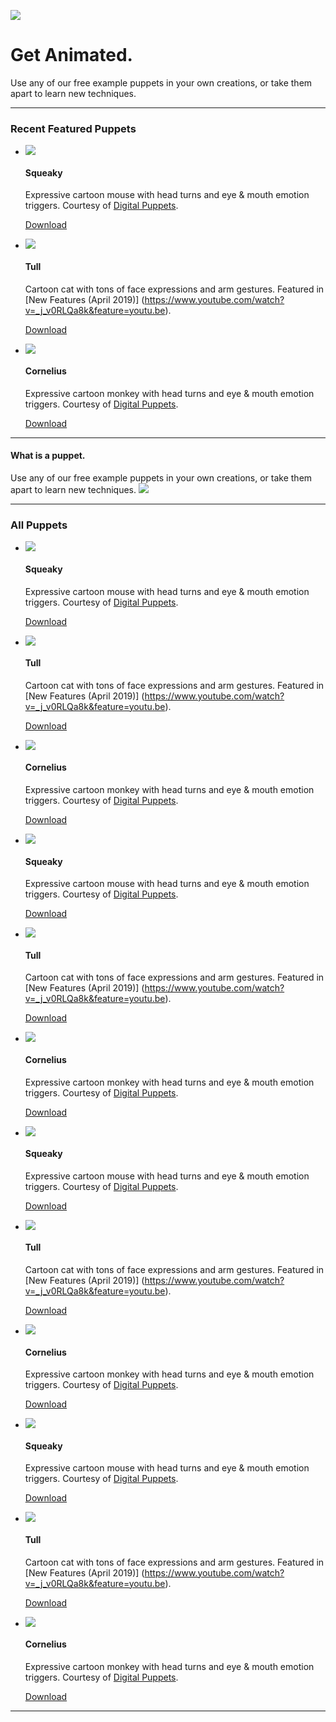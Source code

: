 ![](hero.png "")

# Get Animated.
Use any of our free example puppets in your own creations, or take them apart to learn new techniques.

---

### Recent Featured Puppets

- ![](imgs/squeaky.jpg "")
  #### Squeaky
  Expressive cartoon mouse with head turns and eye & mouth emotion triggers. Courtesy of [Digital Puppets](https://digitalpuppets.co.uk/).

  [Download](https://shared-assets.adobe.com/link/ff21b982-1117-4133-5c18-bcfed4f61223)

- ![](imgs/tull.jpg "")
  #### Tull
  Cartoon cat with tons of face expressions and arm gestures. Featured in [New Features (April 2019)] (https://www.youtube.com/watch?v=_j_v0RLQa8k&feature=youtu.be).

  [Download](https://shared-assets.adobe.com/link/7a52451d-004b-4222-6681-d85a1db19d0f)

- ![](imgs/cornelius.jpg "")
  #### Cornelius
  Expressive cartoon monkey with head turns and eye & mouth emotion triggers. Courtesy of [Digital Puppets](https://digitalpuppets.co.uk/).

  [Download](https://shared-assets.adobe.com/link/ec760910-0f77-432b-7251-30600a749758)



---

#### What is a puppet.
Use any of our free example puppets in your own creations, or take them apart to learn new techniques.
![](imgs/whatisapuppet.png "")


---


### All Puppets

- ![](imgs/squeaky.jpg "")
  #### Squeaky
  Expressive cartoon mouse with head turns and eye & mouth emotion triggers. Courtesy of [Digital Puppets](https://digitalpuppets.co.uk/).

  [Download](https://shared-assets.adobe.com/link/ff21b982-1117-4133-5c18-bcfed4f61223)

- ![](imgs/tull.jpg "")
  #### Tull
  Cartoon cat with tons of face expressions and arm gestures. Featured in [New Features (April 2019)] (https://www.youtube.com/watch?v=_j_v0RLQa8k&feature=youtu.be).

  [Download](https://shared-assets.adobe.com/link/7a52451d-004b-4222-6681-d85a1db19d0f)

- ![](imgs/cornelius.jpg "")
  #### Cornelius
  Expressive cartoon monkey with head turns and eye & mouth emotion triggers. Courtesy of [Digital Puppets](https://digitalpuppets.co.uk/).

  [Download](https://shared-assets.adobe.com/link/ec760910-0f77-432b-7251-30600a749758)

- ![](imgs/squeaky.jpg "")
  #### Squeaky
  Expressive cartoon mouse with head turns and eye & mouth emotion triggers. Courtesy of [Digital Puppets](https://digitalpuppets.co.uk/).

  [Download](https://shared-assets.adobe.com/link/ff21b982-1117-4133-5c18-bcfed4f61223)

- ![](imgs/tull.jpg "")
  #### Tull
  Cartoon cat with tons of face expressions and arm gestures. Featured in [New Features (April 2019)] (https://www.youtube.com/watch?v=_j_v0RLQa8k&feature=youtu.be).

  [Download](https://shared-assets.adobe.com/link/7a52451d-004b-4222-6681-d85a1db19d0f)

- ![](imgs/cornelius.jpg "")
  #### Cornelius
  Expressive cartoon monkey with head turns and eye & mouth emotion triggers. Courtesy of [Digital Puppets](https://digitalpuppets.co.uk/).

  [Download](https://shared-assets.adobe.com/link/ec760910-0f77-432b-7251-30600a749758)

- ![](imgs/squeaky.jpg "")
  #### Squeaky
  Expressive cartoon mouse with head turns and eye & mouth emotion triggers. Courtesy of [Digital Puppets](https://digitalpuppets.co.uk/).

  [Download](https://shared-assets.adobe.com/link/ff21b982-1117-4133-5c18-bcfed4f61223)

- ![](imgs/tull.jpg "")
  #### Tull
  Cartoon cat with tons of face expressions and arm gestures. Featured in [New Features (April 2019)] (https://www.youtube.com/watch?v=_j_v0RLQa8k&feature=youtu.be).

  [Download](https://shared-assets.adobe.com/link/7a52451d-004b-4222-6681-d85a1db19d0f)

- ![](imgs/cornelius.jpg "")
  #### Cornelius
  Expressive cartoon monkey with head turns and eye & mouth emotion triggers. Courtesy of [Digital Puppets](https://digitalpuppets.co.uk/).

  [Download](https://shared-assets.adobe.com/link/ec760910-0f77-432b-7251-30600a749758)

- ![](imgs/squeaky.jpg "")
  #### Squeaky
  Expressive cartoon mouse with head turns and eye & mouth emotion triggers. Courtesy of [Digital Puppets](https://digitalpuppets.co.uk/).

  [Download](https://shared-assets.adobe.com/link/ff21b982-1117-4133-5c18-bcfed4f61223)

- ![](imgs/tull.jpg "")
  #### Tull
  Cartoon cat with tons of face expressions and arm gestures. Featured in [New Features (April 2019)] (https://www.youtube.com/watch?v=_j_v0RLQa8k&feature=youtu.be).

  [Download](https://shared-assets.adobe.com/link/7a52451d-004b-4222-6681-d85a1db19d0f)

- ![](imgs/cornelius.jpg "")
  #### Cornelius
  Expressive cartoon monkey with head turns and eye & mouth emotion triggers. Courtesy of [Digital Puppets](https://digitalpuppets.co.uk/).

  [Download](https://shared-assets.adobe.com/link/ec760910-0f77-432b-7251-30600a749758)


---


